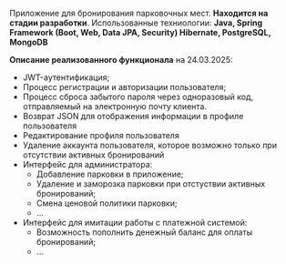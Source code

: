 Приложение для бронирования парковочных мест. **Находится на стадии разработки**.
Использованные техниологии: **Java, Spring Framework (Boot, Web, Data JPA, Security) Hibernate, PostgreSQL, MongoDB**

**Описание реализованного функционала** на 24.03.2025:
 * JWT-аутентификация;
 * Процесс регистрации и авторизации пользователя;
 * Процесс сброса забытого пароля через одноразовый код, отправляемый на электронную почту клиента.
 * Возврат JSON для отображения информации в профиле пользователя
 * Редактирование профиля пользователя
 * Удаление аккаунта пользователя, которое возможно только при отсутствии активных бронирований
 * Интерфейс для администратора:
   * Добавление парковки в приложение;
   * Удаление и заморозка парковки при отстуствии активных бронирований;
   * Смена ценовой политики парковки;
   * ...
 * Интерфейс для имитации работы с платежной системой:
   * Возможность пополнить денежный баланс для оплаты бронирований;
   * ... 
